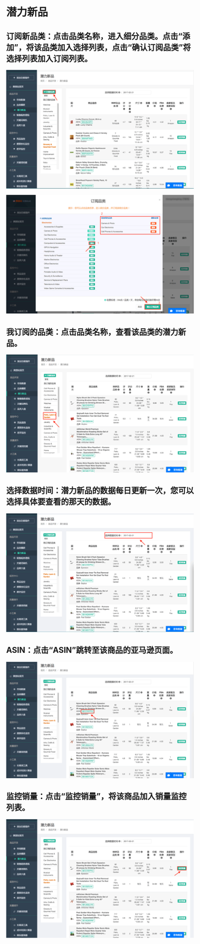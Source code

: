 # 潜力新品

## 订阅新品类：点击品类名称，进入细分品类。点击“添加”，将该品类加入选择列表，点击“确认订阅品类”将选择列表加入订阅列表。

![](images/26.png)

![](images/27.png)

## 我订阅的品类：点击品类名称，查看该品类的潜力新品。

![](images/28.png)

## 选择数据时间：潜力新品的数据每日更新一次，您可以选择具体要查看的那天的数据。

![](images/29.png)

## ASIN：点击“ASIN”跳转至该商品的亚马逊页面。

![](images/30.png)

## 监控销量：点击“监控销量”，将该商品加入销量监控列表。

![](images/31.png)